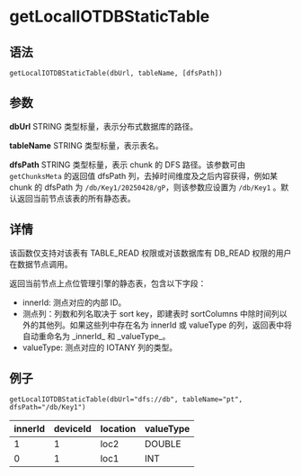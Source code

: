 # getLocalIOTDBStaticTable

## 语法

`getLocalIOTDBStaticTable(dbUrl, tableName, [dfsPath])`

## 参数

**dbUrl** STRING 类型标量，表示分布式数据库的路径。

**tableName** STRING 类型标量，表示表名。

**dfsPath** STRING 类型标量，表示 chunk 的 DFS 路径。该参数可由 `getChunksMeta`
的返回值 dfsPath 列，去掉时间维度及之后内容获得，例如某 chunk 的 dfsPath 为
`/db/Key1/20250428/gP`，则该参数应设置为 `/db/Key1`
。默认返回当前节点该表的所有静态表。

## 详情

该函数仅支持对该表有 TABLE\_READ 权限或对该数据库有 DB\_READ 权限的用户在数据节点调用。

返回当前节点上点位管理引擎的静态表，包含以下字段：

* innerId: 测点对应的内部 ID。
* 测点列：列数和列名取决于 sort key，即建表时 sortColumns 中除时间列以外的其他列。如果这些列中存在名为 innerId 或
  valueType 的列，返回表中将自动重命名为 \_innerId\_ 和 \_valueType\_。
* valueType: 测点对应的 IOTANY 列的类型。

## 例子

```
getLocalIOTDBStaticTable(dbUrl="dfs://db", tableName="pt", dfsPath="/db/Key1")
```

| innerId | deviceId | location | valueType |
| --- | --- | --- | --- |
| 1 | 1 | loc2 | DOUBLE |
| 0 | 1 | loc1 | INT |

